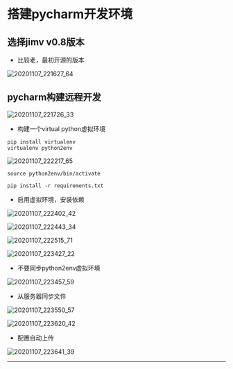 # 搭建pycharm开发环境

## 选择jimv v0.8版本

* 比较老，最初开源的版本


![20201107_221627_64](image/20201107_221627_64.png)



## pycharm构建远程开发

![20201107_221726_33](image/20201107_221726_33.png)


* 构建一个virtual python虚拟环境

```
pip install virtualenv
virtualenv python2env
```

![20201107_222217_65](image/20201107_222217_65.png)

```
source python2env/bin/activate

pip install -r requirements.txt
```

* 启用虚拟环境，安装依赖

![20201107_222402_42](image/20201107_222402_42.png)

![20201107_222443_34](image/20201107_222443_34.png)

![20201107_222515_71](image/20201107_222515_71.png)

![20201107_223427_22](image/20201107_223427_22.png)

* 不要同步python2env虚拟环境

![20201107_223457_59](image/20201107_223457_59.png)

* 从服务器同步文件

![20201107_223550_57](image/20201107_223550_57.png)

![20201107_223620_42](image/20201107_223620_42.png)

* 配置自动上传

![20201107_223641_39](image/20201107_223641_39.png)

---
